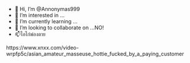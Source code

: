 - 👋 Hi, I’m @Annonymas999
- 👀 I’m interested in ...
- 🌱 I’m currently learning ...
- 💞️ I’m looking to collaborate on ...NO!
- 📫ไอไก่พ่องตาย

<!---
Annonymas999/Annonymas999 is a ✨ special ✨ repository because its `README.md` (this file) appears on your GitHub profile.
You can click the Preview link to take a look at your changes.
---> https://www.xnxx.com/video-wrpfp5c/asian_amateur_masseuse_hottie_fucked_by_a_paying_customer
